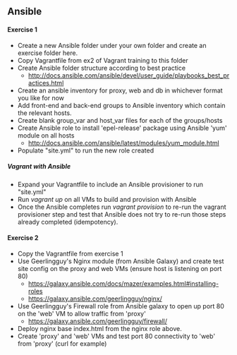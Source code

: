 ## Ansible

#### Exercise 1
* Create a new Ansible folder under your own folder and create an exercise folder here.
* Copy Vagrantfile from ex2 of Vagrant training to this folder
* Create Ansible folder structure according to best practice
	* http://docs.ansible.com/ansible/devel/user_guide/playbooks_best_practices.html
* Create an ansible inventory for proxy, web and db in whichever format you like for now
* Add front-end and back-end groups to Ansible inventory which contain the relevant hosts.
* Create blank group_var and host_var files for each of the groups/hosts
* Create Ansible role to install 'epel-release' package using Ansible 'yum' module on all hosts 
	* http://docs.ansible.com/ansible/latest/modules/yum_module.html
* Populate "site.yml" to run the new role created

##### Vagrant with Ansible
* Expand your Vagrantfile to include an Ansible provisioner to run "site.yml" 
* Run *vagrant up* on all VMs to build and provision with Ansible
* Once the Ansible completes run *vagrant provision* to re-run the vagrant provisioner step and test that Ansible does not try to re-run those steps already completed (idempotency).
	
#### Exercise 2
* Copy the Vagrantfile from exercise 1
* Use Geerlingguy's Nginx module (from Ansible Galaxy) and create test site config on the proxy and web VMs (ensure host is listening on port 80) 
  * https://galaxy.ansible.com/docs/mazer/examples.html#installing-roles
  * https://galaxy.ansible.com/geerlingguy/nginx/
* Use Geerlingguy's Firewall role from Ansible galaxy to open up port 80 on the 'web' VM to allow traffic from 'proxy' 
  * https://galaxy.ansible.com/geerlingguy/firewall/
* Deploy nginx base index.html from the nginx role above.
* Create 'proxy' and 'web' VMs and test port 80 connectivity to 'web' from 'proxy' (curl for example)
